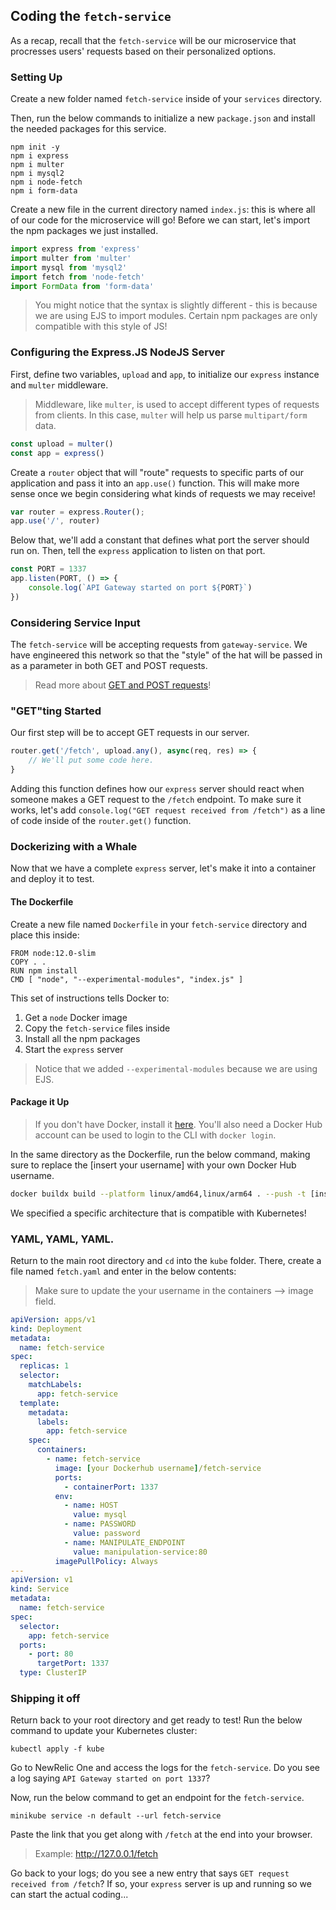 ## Coding the `fetch-service`
As a recap, recall that the `fetch-service` will be our microservice that procresses users' requests based on their personalized options.

### Setting Up
Create a new folder named `fetch-service` inside of your `services` directory.

Then, run the below commands to initialize a new `package.json` and install the needed packages for this service.

```
npm init -y
npm i express
npm i multer
npm i mysql2
npm i node-fetch
npm i form-data
```

Create a new file in the current directory named `index.js`: this is where all of our code for the microservice will go! Before we can start, let's import the npm packages we just installed.

```js
import express from 'express'
import multer from 'multer'
import mysql from 'mysql2'
import fetch from 'node-fetch'
import FormData from 'form-data'
```
> You might notice that the syntax is slightly different - this is because we are using EJS to import modules. Certain npm packages are only compatible with this style of JS!

### Configuring the Express.JS NodeJS Server
First, define two variables, `upload` and `app`, to initialize our `express` instance and `multer` middleware.
> Middleware, like `multer`, is used to accept different types of requests from clients. In this case, `multer` will help us parse `multipart/form` data.

```js
const upload = multer()
const app = express()
```

Create a `router` object that will "route" requests to specific parts of our application and pass it into an `app.use()` function. This will make more sense once we begin considering what kinds of requests we may receive!
```js
var router = express.Router();
app.use('/', router)
```
Below that, we'll add a constant that defines what port the server should run on. Then, tell the `express` application to listen on that port.
```js
const PORT = 1337
app.listen(PORT, () => {
    console.log(`API Gateway started on port ${PORT}`)
})
```

### Considering Service Input
The `fetch-service` will be accepting requests from `gateway-service`. We have engineered this network so that the "style" of the hat will be passed in as a parameter in both GET and POST requests.

> Read more about [GET and POST requests](https://lazaroibanez.com/difference-between-the-http-requests-post-and-get-3b4ed40164c1)!

### "GET"ting Started
Our first step will be to accept GET requests in our server.
```js
router.get('/fetch', upload.any(), async(req, res) => {
    // We'll put some code here.
}
```
Adding this function defines how our `express` server should react when someone makes a GET request to the `/fetch` endpoint. To make sure it works, let's add `console.log("GET request received from /fetch")` as a line of code inside of the `router.get()` function.

### Dockerizing with a Whale
Now that we have a complete `express` server, let's make it into a container and deploy it to test.

#### The Dockerfile
Create a new file named `Dockerfile` in your `fetch-service` directory and place this inside:
```
FROM node:12.0-slim
COPY . .
RUN npm install
CMD [ "node", "--experimental-modules", "index.js" ]
```

This set of instructions tells Docker to:
1. Get a `node` Docker image
2. Copy the `fetch-service` files inside
3. Install all the npm packages
4. Start the `express` server

> Notice that we added `--experimental-modules` because we are using EJS.

#### Package it Up
> If you don't have Docker, install it [here](https://docs.docker.com/get-docker/). You'll also need a Docker Hub account can be used to login to the CLI with `docker login`.

In the same directory as the Dockerfile, run the below command, making sure to replace the [insert your username] with your own Docker Hub username.
```bash
docker buildx build --platform linux/amd64,linux/arm64 . --push -t [insert your username]/fetch-service
```
We specified a specific architecture that is compatible with Kubernetes!

### YAML, YAML, YAML.
Return to the main root directory and `cd` into the `kube` folder. There, create a file named `fetch.yaml` and enter in the below contents:

> Make sure to update the your username in the containers --> image field.

```yaml
apiVersion: apps/v1
kind: Deployment
metadata:
  name: fetch-service
spec:
  replicas: 1
  selector:
    matchLabels:
      app: fetch-service
  template:
    metadata:
      labels:
        app: fetch-service
    spec:
      containers:
        - name: fetch-service
          image: [your Dockerhub username]/fetch-service
          ports:
            - containerPort: 1337
          env:
            - name: HOST
              value: mysql
            - name: PASSWORD
              value: password
            - name: MANIPULATE_ENDPOINT
              value: manipulation-service:80
          imagePullPolicy: Always
---
apiVersion: v1
kind: Service
metadata:
  name: fetch-service
spec:
  selector:
    app: fetch-service
  ports:
    - port: 80
      targetPort: 1337
  type: ClusterIP
```

### Shipping it off
Return back to your root directory and get ready to test! Run the below command to update your Kubernetes cluster:
```
kubectl apply -f kube
```
Go to NewRelic One and access the logs for the `fetch-service`. Do you see a log saying `API Gateway started on port 1337`? 

Now, run the below command to get an endpoint for the `fetch-service`.
```
minikube service -n default --url fetch-service
```
Paste the link that you get along with `/fetch` at the end into your browser.
> Example: http://127.0.0.1/fetch

Go back to your logs; do you see a new entry that says `GET request received from /fetch`? If so, your `express` server is up and running so we can start the actual coding...

